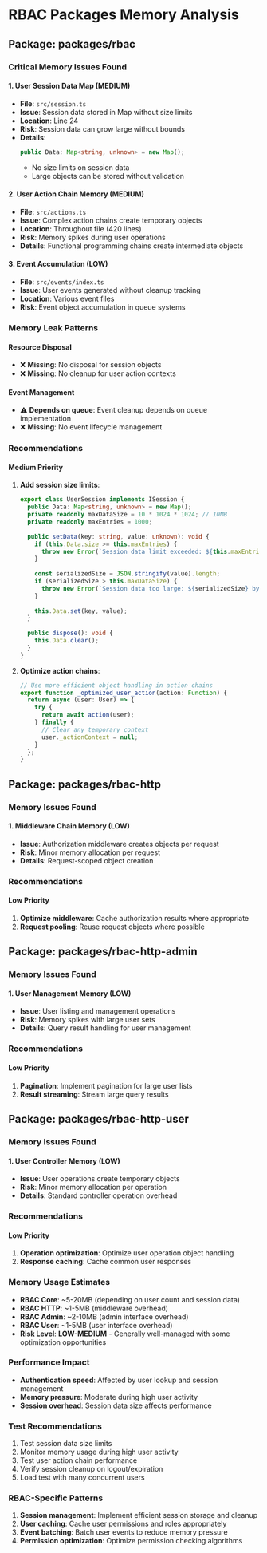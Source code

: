 # RBAC Packages Memory Analysis

## Package: packages/rbac

### Critical Memory Issues Found

#### 1. **User Session Data Map (MEDIUM)**
- **File**: `src/session.ts`
- **Issue**: Session data stored in Map without size limits
- **Location**: Line 24
- **Risk**: Session data can grow large without bounds
- **Details**: 
  ```typescript
  public Data: Map<string, unknown> = new Map();
  ```
  - No size limits on session data
  - Large objects can be stored without validation

#### 2. **User Action Chain Memory (MEDIUM)**
- **File**: `src/actions.ts`
- **Issue**: Complex action chains create temporary objects
- **Location**: Throughout file (420 lines)
- **Risk**: Memory spikes during user operations
- **Details**: Functional programming chains create intermediate objects

#### 3. **Event Accumulation (LOW)**
- **File**: `src/events/index.ts`
- **Issue**: User events generated without cleanup tracking
- **Location**: Various event files
- **Risk**: Event object accumulation in queue systems

### Memory Leak Patterns

#### Resource Disposal
- ❌ **Missing**: No disposal for session objects
- ❌ **Missing**: No cleanup for user action contexts

#### Event Management
- ⚠️ **Depends on queue**: Event cleanup depends on queue implementation
- ❌ **Missing**: No event lifecycle management

### Recommendations

#### Medium Priority
1. **Add session size limits**:
   ```typescript
   export class UserSession implements ISession {
     public Data: Map<string, unknown> = new Map();
     private readonly maxDataSize = 10 * 1024 * 1024; // 10MB
     private readonly maxEntries = 1000;
     
     public setData(key: string, value: unknown): void {
       if (this.Data.size >= this.maxEntries) {
         throw new Error(`Session data limit exceeded: ${this.maxEntries} entries`);
       }
       
       const serializedSize = JSON.stringify(value).length;
       if (serializedSize > this.maxDataSize) {
         throw new Error(`Session data too large: ${serializedSize} bytes`);
       }
       
       this.Data.set(key, value);
     }
     
     public dispose(): void {
       this.Data.clear();
     }
   }
   ```

2. **Optimize action chains**:
   ```typescript
   // Use more efficient object handling in action chains
   export function _optimized_user_action(action: Function) {
     return async (user: User) => {
       try {
         return await action(user);
       } finally {
         // Clear any temporary context
         user._actionContext = null;
       }
     };
   }
   ```

## Package: packages/rbac-http

### Memory Issues Found

#### 1. **Middleware Chain Memory (LOW)**
- **Issue**: Authorization middleware creates objects per request
- **Risk**: Minor memory allocation per request
- **Details**: Request-scoped object creation

### Recommendations

#### Low Priority
1. **Optimize middleware**: Cache authorization results where appropriate
2. **Request pooling**: Reuse request objects where possible

## Package: packages/rbac-http-admin

### Memory Issues Found

#### 1. **User Management Memory (LOW)**
- **Issue**: User listing and management operations
- **Risk**: Memory spikes with large user sets
- **Details**: Query result handling for user management

### Recommendations

#### Low Priority
1. **Pagination**: Implement pagination for large user lists
2. **Result streaming**: Stream large query results

## Package: packages/rbac-http-user

### Memory Issues Found

#### 1. **User Controller Memory (LOW)**
- **Issue**: User operations create temporary objects
- **Risk**: Minor memory allocation per operation
- **Details**: Standard controller operation overhead

### Recommendations

#### Low Priority
1. **Operation optimization**: Optimize user operation object handling
2. **Response caching**: Cache common user responses

### Memory Usage Estimates
- **RBAC Core**: ~5-20MB (depending on user count and session data)
- **RBAC HTTP**: ~1-5MB (middleware overhead)
- **RBAC Admin**: ~2-10MB (admin interface overhead)
- **RBAC User**: ~1-5MB (user interface overhead)
- **Risk Level**: **LOW-MEDIUM** - Generally well-managed with some optimization opportunities

### Performance Impact
- **Authentication speed**: Affected by user lookup and session management
- **Memory pressure**: Moderate during high user activity
- **Session overhead**: Session data size affects performance

### Test Recommendations
1. Test session data size limits
2. Monitor memory usage during high user activity
3. Test user action chain performance
4. Verify session cleanup on logout/expiration
5. Load test with many concurrent users

### RBAC-Specific Patterns
1. **Session management**: Implement efficient session storage and cleanup
2. **User caching**: Cache user permissions and roles appropriately
3. **Event batching**: Batch user events to reduce memory pressure
4. **Permission optimization**: Optimize permission checking algorithms
